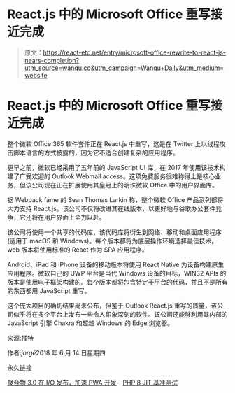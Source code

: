 # React.js 中的 Microsoft Office 重写接近完成

> 原文：<https://react-etc.net/entry/microsoft-office-rewrite-to-react-js-nears-completion?utm_source=wanqu.co&utm_campaign=Wanqu+Daily&utm_medium=website>

# React.js 中的 Microsoft Office 重写接近完成

整个微软 Office 365 软件套件正在 React.js 中重写，这是在 Twitter 上以线程攻击脚本语言的方式披露的，因为它不适合创建复杂的应用程序。

更早之前，微软已经采用了五年前的 JavaScript UI 库，在 2017 年使用该技术构建了广受欢迎的 Outlook Webmail access。这项免费服务很难称得上是核心业务，但该公司现在正在扩展使用其皇冠上的明珠微软 Office 中的用户界面库。

据 Webpack fame 的 Sean Thomas Larkin 称，整个微软 Office 产品系列都将大力支持 React.js。该公司不仅将改进其在线版本，以更好地与谷歌办公套件竞争，它还将在用户界面上全力以赴。

该公司将使用一个共享的代码库，该代码库将衍生到网络、移动和桌面应用程序(适用于 macOS 和 Windows)。每个版本都将为底层操作环境选择最佳技术。web 版本将使用标准的 React 作为 SPA 应用程序。

Android、iPad 和 iPhone 设备的移动版本将使用 React Native 为设备构建原生应用程序。微软自己的 UWP 平台是当代 Windows 设备的目标，WIN32 APIs 的版本是使用电子框架构建的。每个版本[都将包含特定于平台的代码](https://twitter.com/TheLarkInn/status/1006907969760473093)，并且不是所有的东西都用 JavaScript 重写。

这个庞大项目的确切结果尚未公布，但鉴于 Outlook React.js 重写的质量，该公司似乎将在多个平台上发布一些令人印象深刻的软件。该公司还能够利用其内部的 JavaScript 引擎 Chakra 和超越 Windows 的 Edge 浏览器。

来源:推特

作者:*jorgé*2018 年 6 月 14 日星期四

永久链接

[聚合物 3.0 在 I/O 发布，加速 PWA 开发](/entry/polymer-3-0-released-io-accelerates-pwa-development) - [PHP 8 JIT 基准测试](/entry/php-8-jit-benchmark)